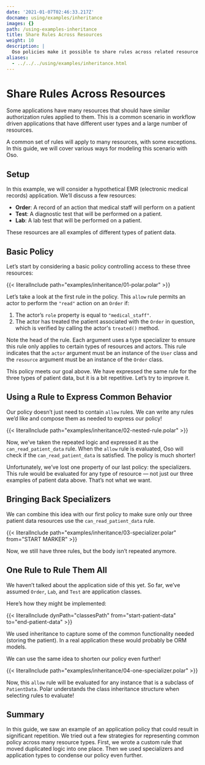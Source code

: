 ```yaml
---
date: '2021-01-07T02:46:33.217Z'
docname: using/examples/inheritance
images: {}
path: /using-examples-inheritance
title: Share Rules Across Resources
weight: 10
description: |
  Oso policies make it possible to share rules across related resource types, and override them as needed.
aliases:
  - ../../../using/examples/inheritance.html
---
```


# Share Rules Across Resources

Some applications have many resources that should have similar authorization
rules applied to them. This is a common scenario in workflow driven
applications that have different user types and a large number of resources.

A common set of rules will apply to many resources, with some exceptions. In
this guide, we will cover various ways for modeling this scenario with Oso.

## Setup

In this example, we will consider a hypothetical EMR (electronic medical
records) application. We’ll discuss a few resources:

* **Order**: A record of an action that medical staff will perform on a patient
* **Test**: A diagnostic test that will be performed on a patient.
* **Lab**: A lab test that will be performed on a patient.

These resources are all examples of different types of patient data.

## Basic Policy

Let’s start by considering a basic policy controlling access to these three
resources:

{{< literalInclude path="examples/inheritance/01-polar.polar" >}}

Let’s take a look at the first rule in the policy. This `allow` rule permits an
actor to perform the `"read"` action on an `Order` if:

1. The actor’s `role` property is equal to `"medical_staff"`.
2. The actor has treated the patient associated with the `Order` in question,
   which is verified by calling the actor's `treated()` method.

Note the head of the rule. Each argument uses a type specializer to ensure this
rule only applies to certain types of resources and actors. This rule indicates
that the `actor` argument must be an instance of the `User` class and the
`resource` argument must be an instance of the `Order` class.

This policy meets our goal above. We have expressed the same rule for the three
types of patient data, but it is a bit repetitive. Let’s try to improve it.

## Using a Rule to Express Common Behavior

Our policy doesn’t just need to contain `allow` rules. We can write any rules
we’d like and compose them as needed to express our policy!

{{< literalInclude path="examples/inheritance/02-nested-rule.polar" >}}

Now, we’ve taken the repeated logic and expressed it as the
`can_read_patient_data` rule. When the `allow` rule is evaluated, Oso will
check if the `can_read_patient_data` is satisfied. The policy is much shorter!

Unfortunately, we’ve lost one property of our last policy: the specializers.
This rule would be evaluated for any type of resource — not just our three
examples of patient data above. That’s not what we want.

## Bringing Back Specializers

We can combine this idea with our first policy to make sure only our three
patient data resources use the `can_read_patient_data` rule.

{{< literalInclude path="examples/inheritance/03-specializer.polar"
                   from="START MARKER" >}}

Now, we still have three rules, but the body isn’t repeated anymore.

## One Rule to Rule Them All

We haven’t talked about the application side of this yet. So far, we’ve assumed
`Order`, `Lab`, and `Test` are application classes.

Here’s how they might be implemented:

{{< literalInclude dynPath="classesPath"
                   from="start-patient-data"
                   to="end-patient-data" >}}

We used inheritance to capture some of the common functionality needed (storing
the patient). In a real application these would probably be ORM models.

We can use the same idea to shorten our policy even further!

{{< literalInclude path="examples/inheritance/04-one-specializer.polar" >}}

Now, this `allow` rule will be evaluated for any instance that is a subclass of
`PatientData`. Polar understands the class inheritance structure when selecting
rules to evaluate!

<!-- TODO: include when groups are back
Working with groups
-------------------

This worked well for us, but remember this is just an example. Not all
applications may have encoded relationships this way. Maybe when we wrote our
code we didn't create a ``PatientData`` class, and just implemented ``Lab``,
``Order`` and ``Test`` separately. We still want to treat them as one concept
in our policy, but don't want to change our application.

Polar includes a ``group`` construct that can be used for exactly this purpose:

.. literalinclude:: /examples/inheritance/05-group.polar
   :language: polar
   :emphasize-lines: 1

The :ref:`group` declaration creates a new type in our Polar file called
``PatientData``. This time, we tell Polar that ``Lab``, ``Order`` and ``Test``
are part of this group. We can write our rule in the same way as before. -->

## Summary

In this guide, we saw an example of an application policy that could result in
significant repetition. We tried out a few strategies for representing common
policy across many resource types. First, we wrote a custom rule that moved
duplicated logic into one place. Then we used specializers and application
types to condense our policy even further.

<!-- TODO: include when groups are back
Finally, we saw how groups & inheritance can both be exploited to
write flexible policies that accurately model our application's domain model. -->
